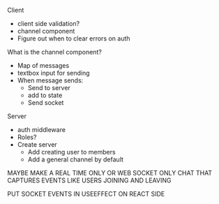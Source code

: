 Client
- client side validation?
- channel component
- Figure out when to clear errors on auth

What is the channel component?
  - Map of messages
  - textbox input for sending
  - When message sends: 
    - Send to server
    - add to state
    - Send socket

Server
- auth middleware
- Roles? 
- Create server
  - Add creating user to members
  - Add a general channel by default


MAYBE MAKE A REAL TIME ONLY
OR WEB SOCKET ONLY CHAT THAT 
CAPTURES EVENTS LIKE USERS 
JOINING AND LEAVING

PUT SOCKET EVENTS IN USEEFFECT ON REACT SIDE 
